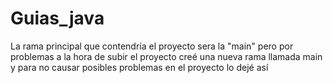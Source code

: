 # Guias_java

La rama principal que contendría el proyecto sera la "main" pero por problemas a la hora de subir el proyecto creé una nueva rama
llamada main y para no causar posibles problemas en el proyecto lo dejé así
